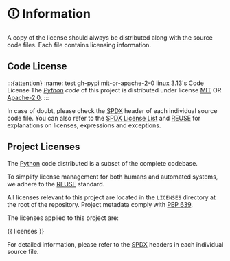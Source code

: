 <!--
SPDX-FileCopyrightText: © 2025 Romain Brault <mail@romainbrault.com>

SPDX-License-Identifier: MIT OR Apache-2.0
-->

# 🛈 Information

A copy of the license should always be distributed along with the source code
files. Each file contains licensing information.

## Code License

:::{attention}
:name: test gh-pypi mit-or-apache-2-0 linux 3.13's Code License
The _[Python] code_ of this project is distributed under license [MIT](../LICENSES/MIT.txt) OR [Apache-2.0](../LICENSES/Apache-2.0.txt).
:::

In case of doubt, please check the [SPDX] header of each individual source code
file. You can also refer to the [SPDX License List] and [REUSE] for
explanations on licenses, expressions and exceptions.

## Project Licenses

The [Python] code distributed is a subset of the complete codebase.

To simplify license management for both humans and automated systems, we adhere
to the [REUSE] standard.

All licenses relevant to this project are located in the `LICENSES` directory at
the root of the repository. Project metadata comply with [PEP 639].

The licenses applied to this project are:

{{ licenses }}


For detailed information, please refer to the [SPDX] headers in each individual
source file.

[Python]: https://www.python.org/
[SPDX]: https://spdx.dev/
[SPDX License List]: https://spdx.org/licenses/
[REUSE]: https://reuse.software/tutorial/
[PEP 639]: https://peps.python.org/pep-0639/
